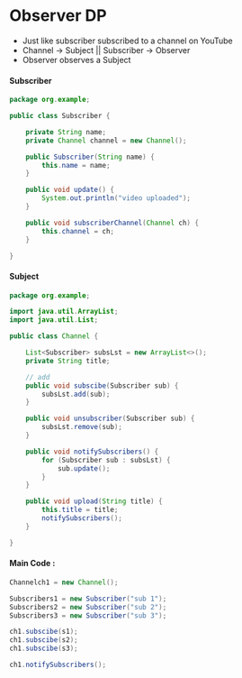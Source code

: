 # Observer DP

* Just like subscriber subscribed to a channel on YouTube
* Channel → Subject || Subscriber → Observer
* Observer observes a Subject

#### Subscriber

```java
package org.example;

public class Subscriber {

    private String name;
    private Channel channel = new Channel();

    public Subscriber(String name) {
        this.name = name;
    }

    public void update() {
        System.out.println("video uploaded");
    }

    public void subscriberChannel(Channel ch) {
        this.channel = ch;
    }

}
```

#### Subject

```java
package org.example;

import java.util.ArrayList;
import java.util.List;

public class Channel {

    List<Subscriber> subsLst = new ArrayList<>();
    private String title;

    // add
    public void subscibe(Subscriber sub) {
        subsLst.add(sub);
    }

    public void unsubscriber(Subscriber sub) {
        subsLst.remove(sub);
    }

    public void notifySubscribers() {
        for (Subscriber sub : subsLst) {
            sub.update();
        }
    }

    public void upload(String title) {
        this.title = title;
        notifySubscribers();
    }

}
```

#### Main Code :

```java
Channelch1 = new Channel();

Subscribers1 = new Subscriber("sub 1");
Subscribers2 = new Subscriber("sub 2");
Subscribers3 = new Subscriber("sub 3");

ch1.subscibe(s1);
ch1.subscibe(s2);
ch1.subscibe(s3);

ch1.notifySubscribers();
```

